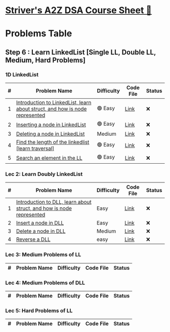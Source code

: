 # [Striver's A2Z DSA Course Sheet 🚀](https://takeuforward.org/strivers-a2z-dsa-course/strivers-a2z-dsa-course-sheet-2)
# Problems Table

## Step 6 : Learn LinkedList [Single LL, Double LL, Medium, Hard Problems]
### 1D LinkedList
| #  | Problem Name                                | Difficulty | Code File  | Status |
|----|---------------------------------------------|------------|------------|--------|
| 1  |[Introduction to LinkedList, learn about struct, and how is node represented]()|🟢 Easy| [Link]()   |❌|
| 2  |[Inserting a node in LinkedList]()|🟢 Easy| [Link]()   |❌|
| 3  |[Deleting a node in LinkedList]()| Medium| [Link]()   |❌|
| 4  |[Find the length of the linkedlist [learn traversal]]()|🟢 Easy| [Link]()   |❌|
| 5  |[Search an element in the LL](https://www.geeksforgeeks.org/problems/search-in-linked-list-1664434326/1?utm_source=youtube&utm_medium=collab_striver_ytdescription&utm_campaign=search-in-linked-list-1664434326)|🟢 Easy| [Link]()   |❌|


### Lec 2: Learn Doubly LinkedList
| #  | Problem Name                                | Difficulty | Code File  | Status |
|----|---------------------------------------------|------------|------------|--------|
|1|[Introduction to DLL, learn about struct, and how is node represented]()|Easy|[Link]()|❌|
|2|[Insert a node in DLL]()|Easy|[Link]()|❌|
|3|[Delete a node in DLL]()|Medium|[Link]()|❌|
|4|[Reverse a DLL]()|easy|[Link]()|❌|

### Lec 3: Medium Problems of LL
| #  | Problem Name                                | Difficulty | Code File  | Status |
|----|---------------------------------------------|------------|------------|--------|

### Lec 4: Medium Problems of DLL
| #  | Problem Name                                | Difficulty | Code File  | Status |
|----|---------------------------------------------|------------|------------|--------|

### Lec 5: Hard Problems of LL
| #  | Problem Name                                | Difficulty | Code File  | Status |
|----|---------------------------------------------|------------|------------|--------|